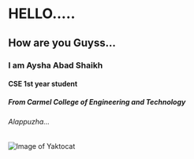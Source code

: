 # HELLO.....
## How are you Guyss...
### I am Aysha Abad Shaikh
#### CSE 1st year student 
##### From Carmel College of Engineering and Technology
###### Alappuzha...
![Image of Yaktocat](https://octodex.github.com/images/yaktocat.png)
